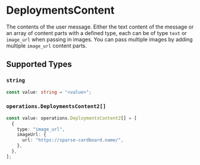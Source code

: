 # DeploymentsContent

The contents of the user message. Either the text content of the message or an array of content parts with a defined type, each can be of type `text` or `image_url` when passing in images. You can pass multiple images by adding multiple `image_url` content parts. 


## Supported Types

### `string`

```typescript
const value: string = "<value>";
```

### `operations.DeploymentsContent2[]`

```typescript
const value: operations.DeploymentsContent2[] = [
  {
    type: "image_url",
    imageUrl: {
      url: "https://sparse-cardboard.name/",
    },
  },
];
```

